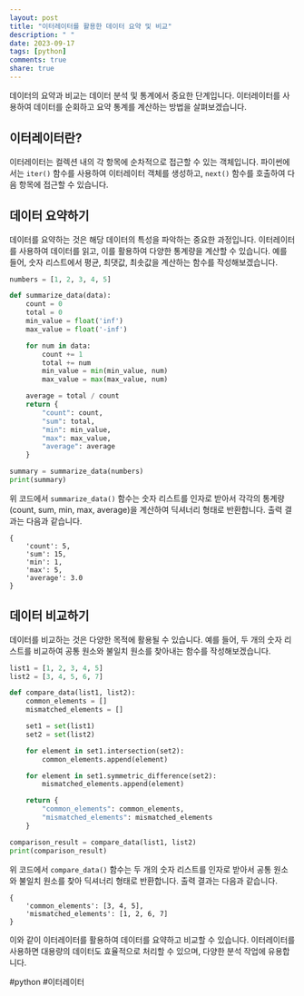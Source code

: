 ```yaml
---
layout: post
title: "이터레이터를 활용한 데이터 요약 및 비교"
description: " "
date: 2023-09-17
tags: [python]
comments: true
share: true
---
```


데이터의 요약과 비교는 데이터 분석 및 통계에서 중요한 단계입니다. 이터레이터를 사용하여 데이터를 순회하고 요약 통계를 계산하는 방법을 살펴보겠습니다.

## 이터레이터란?

이터레이터는 컬렉션 내의 각 항목에 순차적으로 접근할 수 있는 객체입니다. 파이썬에서는 `iter()` 함수를 사용하여 이터레이터 객체를 생성하고, `next()` 함수를 호출하여 다음 항목에 접근할 수 있습니다.

## 데이터 요약하기

데이터를 요약하는 것은 해당 데이터의 특성을 파악하는 중요한 과정입니다. 이터레이터를 사용하여 데이터를 읽고, 이를 활용하여 다양한 통계량을 계산할 수 있습니다. 예를 들어, 숫자 리스트에서 평균, 최댓값, 최솟값을 계산하는 함수를 작성해보겠습니다.

```python
numbers = [1, 2, 3, 4, 5]

def summarize_data(data):
    count = 0
    total = 0
    min_value = float('inf')
    max_value = float('-inf')

    for num in data:
        count += 1
        total += num
        min_value = min(min_value, num)
        max_value = max(max_value, num)

    average = total / count
    return {
        "count": count,
        "sum": total,
        "min": min_value,
        "max": max_value,
        "average": average
    }

summary = summarize_data(numbers)
print(summary)
```

위 코드에서 `summarize_data()` 함수는 숫자 리스트를 인자로 받아서 각각의 통계량(count, sum, min, max, average)을 계산하여 딕셔너리 형태로 반환합니다. 출력 결과는 다음과 같습니다.

```
{
    'count': 5,
    'sum': 15,
    'min': 1,
    'max': 5,
    'average': 3.0
}
```

## 데이터 비교하기

데이터를 비교하는 것은 다양한 목적에 활용될 수 있습니다. 예를 들어, 두 개의 숫자 리스트를 비교하여 공통 원소와 불일치 원소를 찾아내는 함수를 작성해보겠습니다.

```python
list1 = [1, 2, 3, 4, 5]
list2 = [3, 4, 5, 6, 7]

def compare_data(list1, list2):
    common_elements = []
    mismatched_elements = []

    set1 = set(list1)
    set2 = set(list2)

    for element in set1.intersection(set2):
        common_elements.append(element)

    for element in set1.symmetric_difference(set2):
        mismatched_elements.append(element)

    return {
        "common_elements": common_elements,
        "mismatched_elements": mismatched_elements
    }

comparison_result = compare_data(list1, list2)
print(comparison_result)
```

위 코드에서 `compare_data()` 함수는 두 개의 숫자 리스트를 인자로 받아서 공통 원소와 불일치 원소를 찾아 딕셔너리 형태로 반환합니다. 출력 결과는 다음과 같습니다.

```
{
    'common_elements': [3, 4, 5],
    'mismatched_elements': [1, 2, 6, 7]
}
```

이와 같이 이터레이터를 활용하여 데이터를 요약하고 비교할 수 있습니다. 이터레이터를 사용하면 대용량의 데이터도 효율적으로 처리할 수 있으며, 다양한 분석 작업에 유용합니다.

\#python #이터레이터